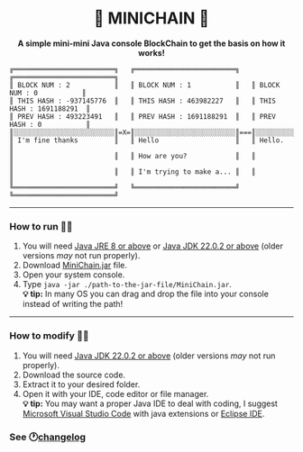 <h1 align="center" style="font-weight: bold;">🔗 MINICHAIN 🔗</h1>
<p align="center">
    <b>A simple mini-mini Java console BlockChain to get the basis on how it works!</b></br>

	╔═════════════════════════╗   ╔═════════════════════════╗   ╔═════════════════════════╗
	║ BLOCK NUM : 2           ║   ║ BLOCK NUM : 1           ║   ║ BLOCK NUM : 0           ║
	║ THIS HASH : -937145776  ║   ║ THIS HASH : 463982227   ║   ║ THIS HASH : 1691188291  ║
	║ PREV HASH : 493223491   ║   ║ PREV HASH : 1691188291  ║   ║ PREV HASH : 0           ║
	║░░░░░░░░░░░░░░░░░░░░░░░░░║=X=║░░░░░░░░░░░░░░░░░░░░░░░░░║===║░░░░░░░░░░░░░░░░░░░░░░░░░║
	║ I'm fine thanks         ║   ║ Hello                   ║   ║ Hello.                  ║
	║                         ║   ║ How are you?            ║   ║                         ║
	║                         ║   ║ I'm trying to make a... ║   ║                         ║
	╚═════════════════════════╝   ╚═════════════════════════╝   ╚═════════════════════════╝
</p>

---
### How to run 🏃‍♂️
1. You will need [Java JRE 8 or above](https://www.java.com/en/download/) or  [Java JDK 22.0.2 or above](https://www.oracle.com/in/java/technologies/downloads/) (older versions _may_ not run properly).
2. Download [MiniChain.jar](MiniChain.jar) file.
3. Open your system console.
4. Type `java -jar ./path-to-the-jar-file/MiniChain.jar`.  
**💡 tip:** In many OS you can drag and drop the file into your console instead of writing the path!

---
### How to modify 👨‍🔧
1. You will need [Java JDK 22.0.2 or above](https://www.oracle.com/in/java/technologies/downloads/) (older versions _may_ not run properly).
2. Download the source code.
3. Extract it to your desired folder.
4. Open it with your IDE, code editor or file manager.  
**💡 tip:** You may want a proper Java IDE to deal with coding, I suggest [Microsoft Visual Studio Code](https://code.visualstudio.com/download) with java extensions or [Eclipse IDE](https://eclipseide.org/).
   
### See 🕐[changelog](/docs/changelog.md)
